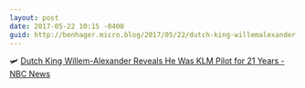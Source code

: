 ```yaml
---
layout: post
date: 2017-05-22 10:15 -0400
guid: http://benhager.micro.blog/2017/05/22/dutch-king-willemalexander.html
---
```

🛩 [Dutch King Willem-Alexander Reveals He Was KLM Pilot for 21 Years - NBC News](http://www.nbcnews.com/news/world/dutch-king-willem-alexander-reveals-he-was-klm-pilot-21-n761401?cid=sm_npd_nn_fb_ma)
